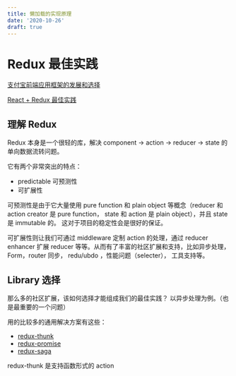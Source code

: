 ```yaml
---
title: 懒加载的实现原理
date: '2020-10-26'
draft: true
---
```


# Redux 最佳实践

[支付宝前端应用框架的发展和选择](https://github.com/sorrycc/blog/issues/6)

[React + Redux 最佳实践](https://github.com/sorrycc/blog/issues/1)

## 理解 Redux

Redux 本身是一个很轻的库，解决 component -> action -> reducer -> state 的单向数据流转问题。

它有两个非常突出的特点：

- predictable 可预测性
- 可扩展性

可预测性是由于它大量使用 pure function 和 plain object 等概念（reducer 和 action creator 是 pure function， state 和 action 是 plain object），并且 state 是 immutable 的。 这对于项目的稳定性会是很好的保证。

可扩展性则让我们可通过 middleware 定制 action 的处理，通过 reducer enhancer 扩展 reducer 等等。从而有了丰富的社区扩展和支持，比如异步处理，Form，router 同步， redu/ubdo ，性能问题（selecter）， 工具支持等。

## Library 选择

那么多的社区扩展，该如何选择才能组成我们的最佳实践？ 以异步处理为例。（也是最重要的一个问题）

用的比较多的通用解决方案有这些：

- [redux-thunk](https://github.com/gaearon/redux-thunk)
- [redux-promise](https://github.com/acdlite/redux-promise)
- [redux-saga](https://github.com/yelouafi/redux-saga)

redux-thunk 是支持函数形式的 action
